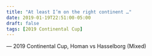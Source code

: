 ```yaml
---
title: "At least I’m on the right continent …"
date: 2019-01-19T22:51:00-05:00
draft: false
tags: [2019 Continental Cup]
---
```

— 2019 Continental Cup, Homan vs Hasselborg (Mixed)
<!--more--> 

